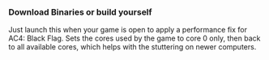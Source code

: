 ### Download Binaries or build yourself

Just launch this when your game is open to apply a performance fix for AC4: Black Flag.
Sets the cores used by the game to core 0 only, then back to all available cores, which helps with the stuttering on newer computers.

